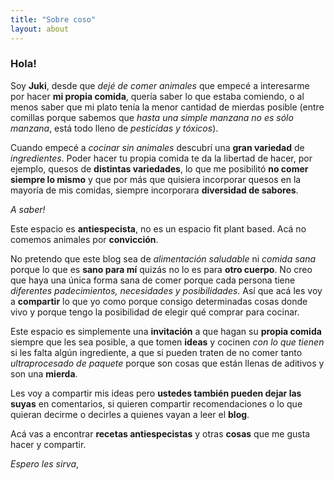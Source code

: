```yaml
---
title: "Sobre coso"
layout: about
---
```


### Hola!

Soy **Juki**, desde que *dejé de comer animales* que empecé a interesarme por hacer **mi propia comida**, quería saber lo que estaba comiendo, o al menos saber que mi plato tenía la menor cantidad de mierdas posible (entre comillas porque sabemos que *hasta una simple manzana no es sólo manzana*, está todo lleno de *pesticidas y tóxicos*).

Cuando empecé a *cocinar sin animales* descubrí una **gran variedad** de *ingredientes*. Poder hacer tu propia comida te da la libertad de hacer, por ejemplo, quesos de **distintas variedades**, lo que me posibilitó **no comer siempre lo mismo** y que por más que quisiera incorporar quesos en la mayoría de mis comidas, siempre incorporara **diversidad de sabores**.

*A saber!*

Este espacio es **antiespecista**, no es un espacio fit plant based. Acá no comemos animales por **convicción**.

No pretendo que este blog sea de *alimentación saludable* ni *comida sana* porque lo que es **sano para mí** quizás no lo es para **otro cuerpo**. No creo que haya una única forma sana de comer porque cada persona tiene *diferentes padecimientos, necesidades y posibilidades*. Así que acá les voy a **compartir** lo que yo como porque consigo determinadas cosas donde vivo y porque tengo la posibilidad de elegir qué comprar para cocinar.

Este espacio es simplemente una **invitación** a que hagan su **propia comida** siempre que les sea posible, a que tomen **ideas** y cocinen *con lo que tienen* si les falta algún ingrediente, a que si pueden traten de no comer tanto *ultraprocesado de paquete* porque son cosas que están llenas de aditivos y son una **mierda**.

Les voy a compartir mis ideas pero **ustedes también pueden dejar las suyas** en comentarios, si quieren compartir recomendaciones o lo que quieran decirme o decirles a quienes vayan a leer el **blog**.

Acá vas a encontrar **recetas antiespecistas** y otras **cosas** que me gusta hacer y compartir.

*Espero les sirva*,